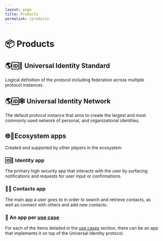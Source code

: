 ```yaml
---
layout: page
title: Products
permalink: /products
---
```

# 📦 Products

## 🌎🆔📜 Universal Identity Standard

Logical definition of the protocol including federation across multiple protocol instances.

## 🌎🆔🕸 Universal Identity Network

The default protocol instance that aims to create the largest and most commonly used network of personal, and organizational identities.

## 🌐📲Ecosystem apps

Created and supported by other players in the ecosystem

### 🆔📲 Identity app

The primary high security app that interacts with the user by surfacing notifications and requests for user input or confirmations.

### 📇📲 Contacts app

The main app a user goes to in order to search and retrieve contacts, as well as connect with others and add new contacts.

### 🤳 An app per [use case](use-cases.md)

For each of the items detailed in the [use cases](use-cases.md) section, there can be an app that implements it on top of the Universal Identity protocol.